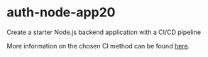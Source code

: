 # auth-node-app20

Create a starter Node.js backend application with a CI/CD pipeline

More information on the chosen CI method can be found [here](https://github.com/intive-RedHat-Devex-demo/auth-node-app20/blob/main/CI.md).
